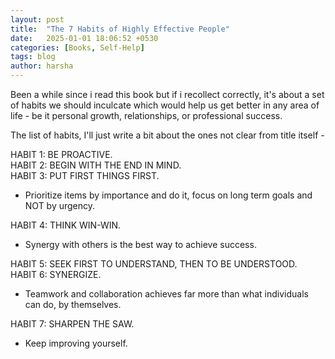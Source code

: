 ```yaml
---
layout: post
title:  "The 7 Habits of Highly Effective People"
date:   2025-01-01 18:06:52 +0530
categories: [Books, Self-Help]
tags: blog
author: harsha
---
```


Been a while since i read this book but if i recollect correctly, it's about a set of habits we should inculcate which would help us get better in any area of life - be it personal growth, relationships, or professional success.

The list of habits, I'll just write a bit about the ones not clear from title itself -  

HABIT 1: BE PROACTIVE.  
HABIT 2: BEGIN WITH THE END IN MIND.  
HABIT 3: PUT FIRST THINGS FIRST.  
- Prioritize items by importance and do it, focus on long term goals and NOT by urgency.  

HABIT 4: THINK WIN-WIN.  
- Synergy with others is the best way to achieve success.  

HABIT 5: SEEK FIRST TO UNDERSTAND, THEN TO BE UNDERSTOOD.  
HABIT 6: SYNERGIZE.  
- Teamwork and collaboration achieves far more than what individuals can do, by themselves.  

HABIT 7: SHARPEN THE SAW.  
- Keep improving yourself.  